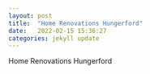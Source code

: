 ```yaml
---
layout: post
title:  "Home Renovations Hungerford"
date:   2022-02-15 15:36:27
categories: jekyll update
---
```


Home Renovations Hungerford
